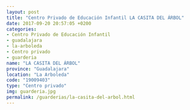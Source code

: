 ```yaml
---
layout: post
title: "Centro Privado de Educación Infantil LA CASITA DEL ÁRBOL"
date: 2017-09-20 20:57:05 +0200
categories:
- Centro Privado de Educación Infantil
- guadalajara
- la-arboleda
- Centro privado
- guarderia
name: "LA CASITA DEL ÁRBOL"
province: "Guadalajara"
location: "La Arboleda"
code: "19009403"
type: "Centro privado"
img: guarderia.jpg
permalink: /guarderias/la-casita-del-arbol.html
---
```

